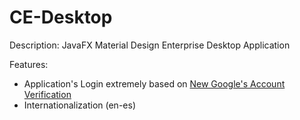 # CE-Desktop
Description: JavaFX Material Design Enterprise Desktop Application

Features:
  - Application's Login extremely based on [New Google's Account Verification](https://accounts.google.com)
  - Internationalization (en-es)
